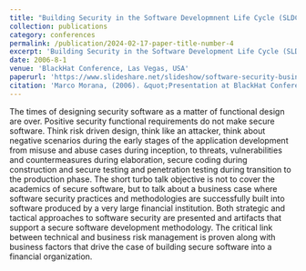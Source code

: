 ```yaml
---
title: "Building Security in the Software Developmnent Life Cycle (SLDC), a business case"
collection: publications
category: conferences
permalink: /publication/2024-02-17-paper-title-number-4
excerpt: 'Building Security in the Software Development Life Cycle (SLDC), a business case'
date: 2006-8-1
venue: 'BlackHat Conference, Las Vegas, USA'
paperurl: 'https://www.slideshare.net/slideshow/software-security-business-case-presentation/792545'
citation: 'Marco Morana, (2006). &quot;Presentation at BlackHat Conference, Las Vegas, USA &quot; <i>Turbo Talks</i>. 1(3).'
---
```


The times of designing security software as a matter of functional design are over. Positive security functional requirements do not make secure software. Think risk driven design, think like an attacker, think about negative scenarios during the early stages of the application development from misuse and abuse cases during inception, to threats, vulnerabilities and countermeasures during elaboration, secure coding during construction and secure testing and penetration testing during transition to the production phase. The short turbo talk objective is not to cover the academics of secure software, but to talk about a business case where software security practices and methodologies are successfully built into software produced by a very large financial institution. Both strategic and tactical approaches to software security are presented and artifacts that support a secure software development methodology. The critical link between technical and business risk management is proven along with business factors that drive the case of building secure software into a financial organization.
